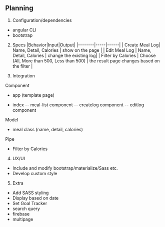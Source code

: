 ## Planning

1. Configuration/dependencies
  * angular CLI
  * bootstrap

2. Specs
|Behavior|Input|Output|
|--------|-----|------|
| Create Meal Log| Name, Detail, Calories  | show on the page |
| Edit Meal Log   | Name, Detail, Calories  | change the existing log|
| Filter by Calories | Choose (All, More than 500, Less than 500) | the result page changes based on the filter |

3. Integration

  Component
  * app (template page)

  * index
      -- meal-list component
      -- createlog component
      -- editlog component

  Model
  * meal class (name, detail, calories)

  Pipe
  * Filter by Calories

4. UX/UI
  * Include and modify bootstrap/materialize/Sass etc.
  * Develop custom style

5. Extra
  * Add SASS styling
  * Display based on date
  * Set Goal Tracker
  * search query
  * firebase
  * multipage
